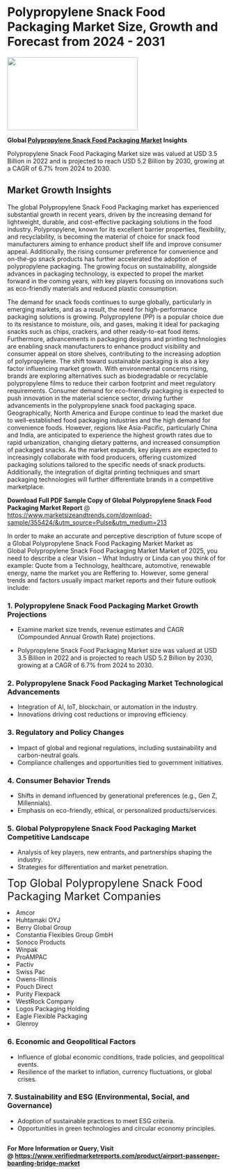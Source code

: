 <H1>Polypropylene Snack Food Packaging Market Size, Growth and Forecast from 2024 - 2031</H1><img class="aligncenter size-medium wp-image-584254" src="https://thirdeyenews.in/wp-content/uploads/2024/09/Global-Market-Research-300x168.jpeg" alt="" width="300" height="168" /><p><strong>Global&nbsp;<a href="https://www.marketsizeandtrends.com/download-sample/355424/&amp;utm_source=Pulse&amp;utm_medium=213">Polypropylene Snack Food Packaging Market</a> Insights</strong></p><p>Polypropylene Snack Food Packaging Market size was valued at USD 3.5 Billion in 2022 and is projected to reach USD 5.2 Billion by 2030, growing at a CAGR of 6.7% from 2024 to 2030.</p><p><h2>Market Growth Insights</h2> <p>The global Polypropylene Snack Food Packaging market has experienced substantial growth in recent years, driven by the increasing demand for lightweight, durable, and cost-effective packaging solutions in the food industry. Polypropylene, known for its excellent barrier properties, flexibility, and recyclability, is becoming the material of choice for snack food manufacturers aiming to enhance product shelf life and improve consumer appeal. Additionally, the rising consumer preference for convenience and on-the-go snack products has further accelerated the adoption of polypropylene packaging. The growing focus on sustainability, alongside advances in packaging technology, is expected to propel the market forward in the coming years, with key players focusing on innovations such as eco-friendly materials and reduced plastic consumption. </p> <p>The demand for snack foods continues to surge globally, particularly in emerging markets, and as a result, the need for high-performance packaging solutions is growing. Polypropylene (PP) is a popular choice due to its resistance to moisture, oils, and gases, making it ideal for packaging snacks such as chips, crackers, and other ready-to-eat food items. Furthermore, advancements in packaging designs and printing technologies are enabling snack manufacturers to enhance product visibility and consumer appeal on store shelves, contributing to the increasing adoption of polypropylene. The shift toward sustainable packaging is also a key factor influencing market growth. With environmental concerns rising, brands are exploring alternatives such as biodegradable or recyclable polypropylene films to reduce their carbon footprint and meet regulatory requirements. Consumer demand for eco-friendly packaging is expected to push innovation in the material science sector, driving further advancements in the polypropylene snack food packaging space. Geographically, North America and Europe continue to lead the market due to well-established food packaging industries and the high demand for convenience foods. However, regions like Asia-Pacific, particularly China and India, are anticipated to experience the highest growth rates due to rapid urbanization, changing dietary patterns, and increased consumption of packaged snacks. As the market expands, key players are expected to increasingly collaborate with food producers, offering customized packaging solutions tailored to the specific needs of snack products. Additionally, the integration of digital printing techniques and smart packaging technologies will further differentiate brands in a competitive marketplace. </p><p><span class=""><strong>Download Full PDF Sample Copy of Global Polypropylene Snack Food Packaging Market Report</strong> @ <a href="https://www.marketsizeandtrends.com/download-sample/355424/&amp;utm_source=Pulse&amp;utm_medium=213" target="_blank">https://www.marketsizeandtrends.com/download-sample/355424/&amp;utm_source=Pulse&amp;utm_medium=213</a></span></p><p>In order to make an accurate and perceptive description of future scope of a Global&nbsp;Polypropylene Snack Food Packaging Market Market as Global&nbsp;Polypropylene Snack Food Packaging Market Market of 2025, you need to describe a clear Vision &ndash; What Industry or Linda can you think of for example: Quote from a Technology, healthcare, automotive, renewable energy, name the market you are Reffering to. However, some general trends and factors usually impact market reports and their future outlook include:</p><h3>1.&nbsp;<strong>Polypropylene Snack Food Packaging Market Growth Projections</strong></h3><ul><li>Examine market size trends, revenue estimates and CAGR (Compounded Annual Growth Rate) projections.</li><li><p>Polypropylene Snack Food Packaging Market size was valued at USD 3.5 Billion in 2022 and is projected to reach USD 5.2 Billion by 2030, growing at a CAGR of 6.7% from 2024 to 2030.</p></li></ul><h3>2.&nbsp;<strong>Polypropylene Snack Food Packaging Market Technological Advancements</strong></h3><ul><li>Integration of AI, IoT, blockchain, or automation in the industry.</li><li>Innovations driving cost reductions or improving efficiency.</li></ul><h3>3.&nbsp;<strong>Regulatory and Policy Changes</strong></h3><ul><li>Impact of global and regional regulations, including sustainability and carbon-neutral goals.</li><li>Compliance challenges and opportunities tied to government initiatives.</li></ul><h3>4.&nbsp;<strong>Consumer Behavior Trends</strong></h3><ul><li>Shifts in demand influenced by generational preferences (e.g., Gen Z, Millennials).</li><li>Emphasis on eco-friendly, ethical, or personalized products/services.</li></ul><h3>5.&nbsp;<strong>Global Polypropylene Snack Food Packaging Market Competitive Landscape</strong></h3><ul><li>Analysis of key players, new entrants, and partnerships shaping the industry.</li><li>Strategies for differentiation and market penetration.</li></ul><p data-pm-slice="1 1 []"><span style="color: inherit; font-family: inherit; font-size: 25px;">Top Global Polypropylene Snack Food Packaging Market Companies</span></p><div class="" data-test-id=""><p><li>Amcor</li><li> Huhtamaki OYJ</li><li> Berry Global Group</li><li> Constantia Flexibles Group GmbH</li><li> Sonoco Products</li><li> Winpak</li><li> ProAMPAC</li><li> Pactiv</li><li> Swiss Pac</li><li> Owens-Illinois</li><li> Pouch Direct</li><li> Purity Flexpack</li><li> WestRock Company</li><li> Logos Packaging Holding</li><li> Eagle Flexible Packaging</li><li> Glenroy</li></p></div><h3>6.&nbsp;<strong>Economic and Geopolitical Factors</strong></h3><ul><li>Influence of global economic conditions, trade policies, and geopolitical events.</li><li>Resilience of the market to inflation, currency fluctuations, or global crises.</li></ul><h3>7.&nbsp;<strong>Sustainability and ESG (Environmental, Social, and Governance)</strong></h3><ul><li>Adoption of sustainable practices to meet ESG criteria.</li><li>Opportunities in green technologies and circular economy principles.</li></ul><h2><strong style="font-size: 14px;">For More Information or Query, Visit @&nbsp;</strong><a style="background-color: #ffffff; font-size: 14px;" href="https://www.marketsizeandtrends.com/report/polypropylene-snack-food-packaging-market/" target="_blank">https://www.verifiedmarketreports.com/product/airport-passenger-boarding-bridge-market</a></h2>
